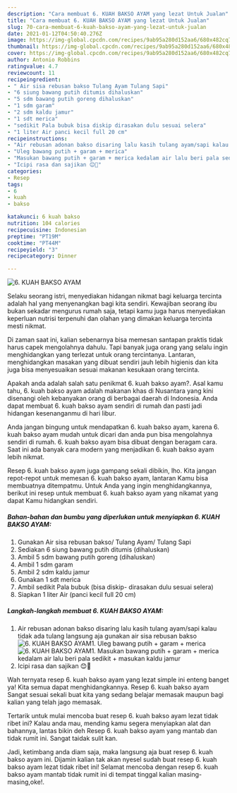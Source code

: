 ```yaml
---
description: "Cara membuat 6. KUAH BAKSO AYAM yang lezat Untuk Jualan"
title: "Cara membuat 6. KUAH BAKSO AYAM yang lezat Untuk Jualan"
slug: 70-cara-membuat-6-kuah-bakso-ayam-yang-lezat-untuk-jualan
date: 2021-01-12T04:50:40.276Z
image: https://img-global.cpcdn.com/recipes/9ab95a280d152aa6/680x482cq70/6-kuah-bakso-ayam-foto-resep-utama.jpg
thumbnail: https://img-global.cpcdn.com/recipes/9ab95a280d152aa6/680x482cq70/6-kuah-bakso-ayam-foto-resep-utama.jpg
cover: https://img-global.cpcdn.com/recipes/9ab95a280d152aa6/680x482cq70/6-kuah-bakso-ayam-foto-resep-utama.jpg
author: Antonio Robbins
ratingvalue: 4.7
reviewcount: 11
recipeingredient:
- " Air sisa rebusan bakso Tulang Ayam Tulang Sapi"
- "6 siung bawang putih ditumis dihaluskan"
- "5 sdm bawang putih goreng dihaluskan"
- "1 sdm garam"
- "2 sdm kaldu jamur"
- "1 sdt merica"
- "sedikit Pala bubuk bisa diskip dirasakan dulu sesuai selera"
- "1 liter Air panci kecil full 20 cm"
recipeinstructions:
- "Air rebusan adonan bakso disaring lalu kasih tulang ayam/sapi kalau tidak ada tulang langsung aja gunakan air sisa rebusan bakso"
- "Uleg bawang putih + garam + merica"
- "Masukan bawang putih + garam + merica kedalam air lalu beri pala sedikit + masukan kaldu jamur"
- "Icipi rasa dan sajikan 😊🤗"
categories:
- Resep
tags:
- 6
- kuah
- bakso

katakunci: 6 kuah bakso 
nutrition: 104 calories
recipecuisine: Indonesian
preptime: "PT19M"
cooktime: "PT44M"
recipeyield: "3"
recipecategory: Dinner

---
```



![6. KUAH BAKSO AYAM](https://img-global.cpcdn.com/recipes/9ab95a280d152aa6/680x482cq70/6-kuah-bakso-ayam-foto-resep-utama.jpg)

Selaku seorang istri, menyediakan hidangan nikmat bagi keluarga tercinta adalah hal yang menyenangkan bagi kita sendiri. Kewajiban seorang ibu bukan sekadar mengurus rumah saja, tetapi kamu juga harus menyediakan keperluan nutrisi terpenuhi dan olahan yang dimakan keluarga tercinta mesti nikmat.

Di zaman  saat ini, kalian sebenarnya bisa memesan santapan praktis tidak harus capek mengolahnya dahulu. Tapi banyak juga orang yang selalu ingin menghidangkan yang terlezat untuk orang tercintanya. Lantaran, menghidangkan masakan yang dibuat sendiri jauh lebih higienis dan kita juga bisa menyesuaikan sesuai makanan kesukaan orang tercinta. 



Apakah anda adalah salah satu penikmat 6. kuah bakso ayam?. Asal kamu tahu, 6. kuah bakso ayam adalah makanan khas di Nusantara yang kini disenangi oleh kebanyakan orang di berbagai daerah di Indonesia. Anda dapat membuat 6. kuah bakso ayam sendiri di rumah dan pasti jadi hidangan kesenanganmu di hari libur.

Anda jangan bingung untuk mendapatkan 6. kuah bakso ayam, karena 6. kuah bakso ayam mudah untuk dicari dan anda pun bisa mengolahnya sendiri di rumah. 6. kuah bakso ayam bisa dibuat dengan beragam cara. Saat ini ada banyak cara modern yang menjadikan 6. kuah bakso ayam lebih nikmat.

Resep 6. kuah bakso ayam juga gampang sekali dibikin, lho. Kita jangan repot-repot untuk memesan 6. kuah bakso ayam, lantaran Kamu bisa membuatnya ditempatmu. Untuk Anda yang ingin menghidangkannya, berikut ini resep untuk membuat 6. kuah bakso ayam yang nikamat yang dapat Kamu hidangkan sendiri.

<!--inarticleads1-->

##### Bahan-bahan dan bumbu yang diperlukan untuk menyiapkan 6. KUAH BAKSO AYAM:

1. Gunakan  Air sisa rebusan bakso/ Tulang Ayam/ Tulang Sapi
1. Sediakan 6 siung bawang putih ditumis (dihaluskan)
1. Ambil 5 sdm bawang putih goreng (dihaluskan)
1. Ambil 1 sdm garam
1. Ambil 2 sdm kaldu jamur
1. Gunakan 1 sdt merica
1. Ambil sedikit Pala bubuk (bisa diskip- dirasakan dulu sesuai selera)
1. Siapkan 1 liter Air (panci kecil full 20 cm)




<!--inarticleads2-->

##### Langkah-langkah membuat 6. KUAH BAKSO AYAM:

1. Air rebusan adonan bakso disaring lalu kasih tulang ayam/sapi kalau tidak ada tulang langsung aja gunakan air sisa rebusan bakso
<img src="https://img-global.cpcdn.com/steps/2cd71eaf1c514e9a/160x128cq70/6-kuah-bakso-ayam-langkah-memasak-1-foto.jpg" alt="6. KUAH BAKSO AYAM">1. Uleg bawang putih + garam + merica
<img src="https://img-global.cpcdn.com/steps/51e09e41d1871ee6/160x128cq70/6-kuah-bakso-ayam-langkah-memasak-2-foto.jpg" alt="6. KUAH BAKSO AYAM">1. Masukan bawang putih + garam + merica kedalam air lalu beri pala sedikit + masukan kaldu jamur
1. Icipi rasa dan sajikan 😊🤗




Wah ternyata resep 6. kuah bakso ayam yang lezat simple ini enteng banget ya! Kita semua dapat menghidangkannya. Resep 6. kuah bakso ayam Sangat sesuai sekali buat kita yang sedang belajar memasak maupun bagi kalian yang telah jago memasak.

Tertarik untuk mulai mencoba buat resep 6. kuah bakso ayam lezat tidak ribet ini? Kalau anda mau, mending kamu segera menyiapkan alat dan bahannya, lantas bikin deh Resep 6. kuah bakso ayam yang mantab dan tidak rumit ini. Sangat taidak sulit kan. 

Jadi, ketimbang anda diam saja, maka langsung aja buat resep 6. kuah bakso ayam ini. Dijamin kalian tak akan nyesel sudah buat resep 6. kuah bakso ayam lezat tidak ribet ini! Selamat mencoba dengan resep 6. kuah bakso ayam mantab tidak rumit ini di tempat tinggal kalian masing-masing,oke!.

